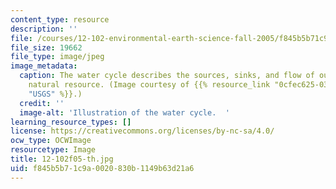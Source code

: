 ```yaml
---
content_type: resource
description: ''
file: /courses/12-102-environmental-earth-science-fall-2005/f845b5b71c9a0020830b1149b63d21a6_12-102f05-th.jpg
file_size: 19662
file_type: image/jpeg
image_metadata:
  caption: The water cycle describes the sources, sinks, and flow of our most important
    natural resource. (Image courtesy of {{% resource_link "0cfec625-03d2-407d-861c-cb683cbe984c"
    "USGS" %}}.)
  credit: ''
  image-alt: 'Illustration of the water cycle.  '
learning_resource_types: []
license: https://creativecommons.org/licenses/by-nc-sa/4.0/
ocw_type: OCWImage
resourcetype: Image
title: 12-102f05-th.jpg
uid: f845b5b7-1c9a-0020-830b-1149b63d21a6
---
```

